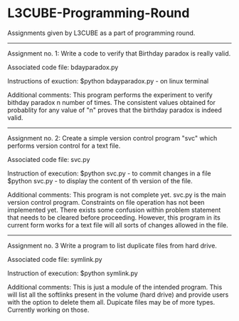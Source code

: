 # L3CUBE-Programming-Round
Assignments given by L3CUBE as a part of programming round.

*******************************************************************************************************************************
Assignment no. 1:
Write a code to verify that Birthday paradox is really valid.

Associated code file: bdayparadox.py

Instructions of exuction:
$python bdayparadox.py - on linux terminal

Additional comments: This program performs the experiment to verify bithday paradox n number of times. The consistent values obtained for probablity for any value of "n" proves that the birthday paradox is indeed valid. 

*******************************************************************************************************************************
Assignment no. 2:
Create a simple version control program "svc" which performs version control for a text file.

Associated code file: svc.py

Instruction of execution:
$python svc.py <filename> - to commit changes in a file 
$python svc.py <filename> <version no.> - to display the content of <version no.>th version of the file.

Additional comments: This program is not complete yet. svc.py is the main version control program. Constraints on file operation has not been implemented yet. There exists some confusion within problem statement that needs to be cleared before proceeding. However, this program in its current form works for a text file will all sorts of changes allowed in the file.

*******************************************************************************************************************************
Assignment no. 3
Write a program to list duplicate files from hard drive.

Associated code file: symlink.py

Instruction of execution:
$python symlink.py

Additional comments: This is just a module of the intended program. This will list all the softlinks present in the volume (hard drive) and provide users with the option to delete them all. Dupicate files may be of more types. Currently working on those.
